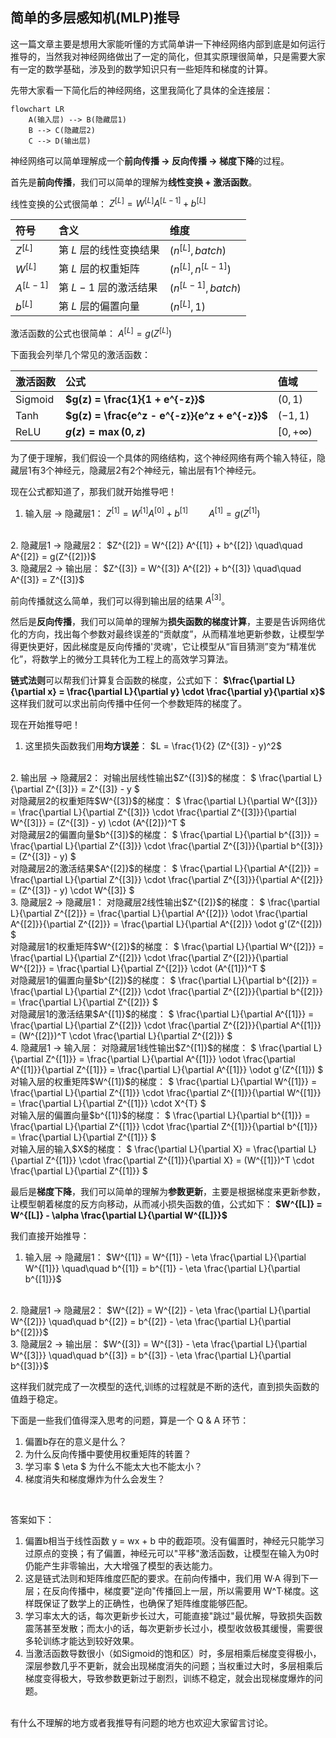 ## 简单的多层感知机(MLP)推导

这一篇文章主要是想用大家能听懂的方式简单讲一下神经网络内部到底是如何运行推导的，当然我对神经网络做出了一定的简化，但其实原理很简单，只是需要大家有一定的数学基础，涉及到的数学知识只有一些矩阵和梯度的计算。
<br>

先带大家看一下简化后的神经网络，这里我简化了具体的全连接层：
```mermaid
flowchart LR
    A(输入层) --> B(隐藏层1)
    B --> C(隐藏层2)
    C --> D(输出层)
```

神经网络可以简单理解成一个**前向传播 → 反向传播 → 梯度下降**的过程。
<br>

首先是**前向传播**，我们可以简单的理解为**线性变换 + 激活函数**。

线性变换的公式很简单： $Z^{[L]} = W^{[L]} A^{[L-1]} + b^{[L]}$

| 符号 | 含义 | 维度|
|:---|:---|:---|
| $Z^{[L]}$ | 第 $L$ 层的线性变换结果 | $(n^{[L]}, batch)$ |
| $W^{[L]}$ | 第 $L$ 层的权重矩阵 | $(n^{[L]}, n^{[L-1]})$ |
| $A^{[L-1]}$ | 第 $L-1$ 层的激活结果 | $(n^{[L-1]}, batch)$ |
| $b^{[L]}$ | 第 $L$ 层的偏置向量 | $(n^{[L]}, 1)$ |


激活函数的公式也很简单： $A^{[L]} = g(Z^{[L]})$

下面我会列举几个常见的激活函数：

| 激活函数 | 公式 | 值域 |
|:---|:---|:---|
| Sigmoid | **$g(z) = \frac{1}{1 + e^{-z}}$** | $(0, 1)$ |
| Tanh | **$g(z) = \frac{e^z - e^{-z}}{e^z + e^{-z}}$** | $(-1, 1)$ |
| ReLU | **$g(z) = \max(0, z)$** | $[0, +\infty)$ |

为了便于理解，我们假设一个具体的网络结构，这个神经网络有两个输入特征，隐藏层1有3个神经元，隐藏层2有2个神经元，输出层有1个神经元。

现在公式都知道了，那我们就开始推导吧！
1. 输入层 → 隐藏层1：
$Z^{[1]} = W^{[1]} A^{[0]} + b^{[1]} \quad\quad A^{[1]} = g(Z^{[1]})$
<br>
2. 隐藏层1 → 隐藏层2：
$Z^{[2]} = W^{[2]} A^{[1]} + b^{[2]} \quad\quad A^{[2]} = g(Z^{[2]})$
<br>
3. 隐藏层2 → 输出层：
$Z^{[3]} = W^{[3]} A^{[2]} + b^{[3]} \quad\quad A^{[3]} = Z^{[3]}$

前向传播就这么简单，我们可以得到输出层的结果 $A^{[3]}$。
<br>

然后是**反向传播**，我们可以简单的理解为**损失函数的梯度计算**，主要是告诉网络优化的方向，找出每个参数对最终误差的“贡献度”，从而精准地更新参数，让模型学得更快更好，因此梯度是反向传播的'灵魂'，它让模型从“盲目猜测”变为“精准优化”，将数学上的微分工具转化为工程上的高效学习算法。


**链式法则**可以帮我们计算复合函数的梯度，公式如下： **$\frac{\partial L}{\partial x} = \frac{\partial L}{\partial y} \cdot \frac{\partial y}{\partial x}$**
这样我们就可以求出前向传播中任何一个参数矩阵的梯度了。

现在开始推导吧！
1. 这里损失函数我们用**均方误差**： $L = \frac{1}{2} (Z^{[3]} - y)^2$
<br>
2. 输出层 → 隐藏层2：
对输出层线性输出$Z^{[3]}$的梯度： $ \frac{\partial L}{\partial Z^{[3]}} = Z^{[3]} - y $
<br>
对隐藏层2的权重矩阵$W^{[3]}$的梯度： $ \frac{\partial L}{\partial W^{[3]}} = \frac{\partial L}{\partial Z^{[3]}} \cdot \frac{\partial Z^{[3]}}{\partial W^{[3]}} = (Z^{[3]} - y) \cdot (A^{[2]})^T $
<br>
对隐藏层2的偏置向量$b^{[3]}$的梯度： $ \frac{\partial L}{\partial b^{[3]}} = \frac{\partial L}{\partial Z^{[3]}} \cdot \frac{\partial Z^{[3]}}{\partial b^{[3]}} = (Z^{[3]} - y) $
<br>
对隐藏层2的激活结果$A^{[2]}$的梯度： $ \frac{\partial L}{\partial A^{[2]}} = \frac{\partial L}{\partial Z^{[3]}} \cdot \frac{\partial Z^{[3]}}{\partial A^{[2]}} = (Z^{[3]} - y) \cdot W^{[3]} $
<br>
3. 隐藏层2 → 隐藏层1：
对隐藏层2线性输出$Z^{[2]}$的梯度： $ \frac{\partial L}{\partial Z^{[2]}} = \frac{\partial L}{\partial A^{[2]}} \odot \frac{\partial A^{[2]}}{\partial Z^{[2]}} = \frac{\partial L}{\partial A^{[2]}} \odot g'(Z^{[2]}) $
<br>
对隐藏层1的权重矩阵$W^{[2]}$的梯度： $ \frac{\partial L}{\partial W^{[2]}} = \frac{\partial L}{\partial Z^{[2]}} \cdot \frac{\partial Z^{[2]}}{\partial W^{[2]}} = \frac{\partial L}{\partial Z^{[2]}} \cdot (A^{[1]})^T $
<br>
对隐藏层1的偏置向量$b^{[2]}$的梯度： $ \frac{\partial L}{\partial b^{[2]}} = \frac{\partial L}{\partial Z^{[2]}} \cdot \frac{\partial Z^{[2]}}{\partial b^{[2]}} = \frac{\partial L}{\partial Z^{[2]}} $
<br>
对隐藏层1的激活结果$A^{[1]}$的梯度： $ \frac{\partial L}{\partial A^{[1]}} = \frac{\partial L}{\partial Z^{[2]}} \cdot \frac{\partial Z^{[2]}}{\partial A^{[1]}} = (W^{[2]})^T \cdot \frac{\partial L}{\partial Z^{[2]}} $
<br>
4. 隐藏层1 → 输入层：
对隐藏层1线性输出$Z^{[1]}$的梯度： $ \frac{\partial L}{\partial Z^{[1]}} = \frac{\partial L}{\partial A^{[1]}} \odot \frac{\partial A^{[1]}}{\partial Z^{[1]}} = \frac{\partial L}{\partial A^{[1]}} \odot g'(Z^{[1]}) $
<br>
对输入层的权重矩阵$W^{[1]}$的梯度： $ \frac{\partial L}{\partial W^{[1]}} = \frac{\partial L}{\partial Z^{[1]}} \cdot \frac{\partial Z^{[1]}}{\partial W^{[1]}} = \frac{\partial L}{\partial Z^{[1]}} \cdot X^{T} $
<br>
对输入层的偏置向量$b^{[1]}$的梯度： $ \frac{\partial L}{\partial b^{[1]}} = \frac{\partial L}{\partial Z^{[1]}} \cdot \frac{\partial Z^{[1]}}{\partial b^{[1]}} = \frac{\partial L}{\partial Z^{[1]}} $
<br>
对输入层的输入$X$的梯度： $ \frac{\partial L}{\partial X} = \frac{\partial L}{\partial Z^{[1]}} \cdot \frac{\partial Z^{[1]}}{\partial X} = (W^{[1]})^T \cdot \frac{\partial L}{\partial Z^{[1]}} $
<br>

最后是**梯度下降**，我们可以简单的理解为**参数更新**，主要是根据梯度来更新参数，让模型朝着梯度的反方向移动，从而减小损失函数的值，公式如下： **$W^{[L]} = W^{[L]} - \alpha \frac{\partial L}{\partial W^{[L]}}$**

我们直接开始推导：
1. 输入层 → 隐藏层1：
$W^{[1]} = W^{[1]} - \eta \frac{\partial L}{\partial W^{[1]}} \quad\quad b^{[1]} = b^{[1]} - \eta \frac{\partial L}{\partial b^{[1]}}$
<br>
2. 隐藏层1 → 隐藏层2：
$W^{[2]} = W^{[2]} - \eta \frac{\partial L}{\partial W^{[2]}} \quad\quad b^{[2]} = b^{[2]} - \eta \frac{\partial L}{\partial b^{[2]}}$
<br>
3. 隐藏层2 → 输出层：
$W^{[3]} = W^{[3]} - \eta \frac{\partial L}{\partial W^{[3]}} \quad\quad b^{[3]} = b^{[3]} - \eta \frac{\partial L}{\partial b^{[3]}}$
<br>

这样我们就完成了一次模型的迭代,训练的过程就是不断的迭代，直到损失函数的值趋于稳定。

下面是一些我们值得深入思考的问题，算是一个 Q & A 环节：
1. 偏置b存在的意义是什么？
2. 为什么反向传播中要使用权重矩阵的转置？
3. 学习率 $ \eta $ 为什么不能太大也不能太小？
4. 梯度消失和梯度爆炸为什么会发生？
<br>

答案如下：
1. 偏置b相当于线性函数 y = wx + b 中的截距项。没有偏置时，神经元只能学习过原点的变换；有了偏置，神经元可以"平移"激活函数，让模型在输入为0时仍能产生非零输出，大大增强了模型的表达能力。
2. 这是链式法则和矩阵维度匹配的要求。在前向传播中，我们用 W·A 得到下一层；在反向传播中，梯度要"逆向"传播回上一层，所以需要用 W^T·梯度。这样既保证了数学上的正确性，也确保了矩阵维度能够匹配。
3. 学习率太大的话，每次更新步长过大，可能直接"跳过"最优解，导致损失函数震荡甚至发散；而太小的话，每次更新步长过小，模型收敛极其缓慢，需要很多轮训练才能达到较好效果。
4. 当激活函数导数很小（如Sigmoid的饱和区）时，多层相乘后梯度变得极小，深层参数几乎不更新，就会出现梯度消失的问题；当权重过大时，多层相乘后梯度变得极大，导致参数更新过于剧烈，训练不稳定，就会出现梯度爆炸的问题。
<br>
有什么不理解的地方或者我推导有问题的地方也欢迎大家留言讨论。